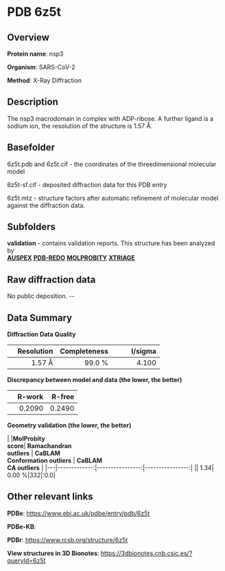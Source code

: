 # PDB 6z5t

## Overview

**Protein name**: nsp3

**Organism**: SARS-CoV-2

**Method**: X-Ray Diffraction

## Description

The nsp3 macrodomain in complex with ADP-ribose. A further ligand is a sodium ion, the resolution of the structure is 1.57 Å.

## Basefolder

6z5t.pdb and 6z5t.cif - the coordinates of the threedimensional molecular model

6z5t-sf.cif - deposited diffraction data for this PDB entry

6z5t.mtz - structure factors after automatic refinement of molecular model against the diffraction data.

## Subfolders





**validation** - contains validation reports. This structure has been analyzed by <br>[**AUSPEX**](https://github.com/thorn-lab/coronavirus_structural_task_force/tree/master/pdb/nsp3/SARS-CoV-2/6z5t/validation/auspex) [**PDB-REDO**](https://github.com/thorn-lab/coronavirus_structural_task_force/tree/master/pdb/nsp3/SARS-CoV-2/6z5t/validation/pdb-redo) [**MOLPROBITY**](https://github.com/thorn-lab/coronavirus_structural_task_force/tree/master/pdb/nsp3/SARS-CoV-2/6z5t/validation/molprobity) [**XTRIAGE**](https://github.com/thorn-lab/coronavirus_structural_task_force/blob/master/pdb/nsp3/SARS-CoV-2/6z5t/validation/Xtriage_output.log)   



## Raw diffraction data

No public deposition. --<br> 

## Data Summary
**Diffraction Data Quality**

|   | Resolution | Completeness| I/sigma |
|---|-------------:|----------------:|--------------:|
|   |1.57 Å|99.0  %|<img width=50/>4.100|

**Discrepancy between model and data (the lower, the better)**

|   | **R-work**| **R-free**   
|---|-------------:|----------------:|           
||  0.2090|  0.2490|

**Geometry validation (the lower, the better)**

|   |**MolProbity<br>score**| **Ramachandran<br>outliers** | **CaBLAM<br>Conformation outliers** | **CaBLAM<br>CA outliers** |
|---|-------------:|----------------:|----------------:|
||  1.34|  0.00 %|332|:0.0|

 

 



## Other relevant links 
**PDBe**:  https://www.ebi.ac.uk/pdbe/entry/pdb/6z5t

**PDBe-KB**:  
 
**PDBr**: https://www.rcsb.org/structure/6z5t 

**View structures in 3D Bionotes**: https://3dbionotes.cnb.csic.es/?queryId=6z5t

